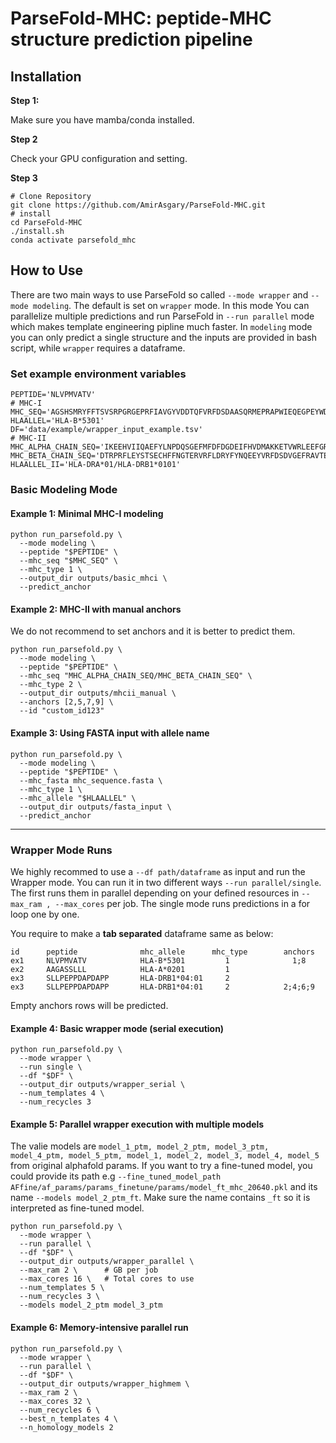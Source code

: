 

# ParseFold-MHC: peptide-MHC structure prediction pipeline

## Installation
**Step 1:**

Make sure you have mamba/conda installed.

**Step 2**

Check your GPU configuration and setting.

**Step 3**
```aiignore
# Clone Repository
git clone https://github.com/AmirAsgary/ParseFold-MHC.git
# install
cd ParseFold-MHC
./install.sh
conda activate parsefold_mhc
```


## How to Use
There are two main ways to use ParseFold so called `--mode wrapper` and 
`--mode modeling`. The default is set on `wrapper` mode. In this mode
You can parallelize multiple predictions and run ParseFold in `--run parallel` mode
which makes template engineering pipline much faster. In `modeling` mode you can
only predict a single structure and the inputs are provided in bash script,
while `wrapper` requires a dataframe. 
### Set example environment variables
```
PEPTIDE='NLVPMVATV'
# MHC-I
MHC_SEQ='AGSHSMRYFFTSVSRPGRGEPRFIAVGYVDDTQFVRFDSDAASQRMEPRAPWIEQEGPEYWDGETRKVKAHSQTHRVDLGTLRGCYNQSEAGSHTVQRMYGCDVGSDWRFLRGYHQYAYDGKDYIALKEDLRSWTAADMCAQTTKHKWEAAHVAEQLRAYLEGTCVEWLRRYLENGKETLQRTDA'
HLAALLEL='HLA-B*5301'
DF='data/example/wrapper_input_example.tsv'
# MHC-II
MHC_ALPHA_CHAIN_SEQ='IKEEHVIIQAEFYLNPDQSGEFMFDFDGDEIFHVDMAKKETVWRLEEFGRFASFEAQGALANIAVDKANLEIMTKRSNYTPITNVPPEVTVLTNS'
MHC_BETA_CHAIN_SEQ='DTRPRFLEYSTSECHFFNGTERVRFLDRYFYNQEEYVRFDSDVGEFRAVTELGRPDEEYWNSQKDFLEDRRAAVDTYCRHNYGVGESFTVQRRVH'
HLAALLEL_II='HLA-DRA*01/HLA-DRB1*0101'
```

### Basic Modeling Mode #

#### Example 1: Minimal MHC-I modeling
```
python run_parsefold.py \
  --mode modeling \
  --peptide "$PEPTIDE" \
  --mhc_seq "$MHC_SEQ" \
  --mhc_type 1 \
  --output_dir outputs/basic_mhci \
  --predict_anchor
```
#### Example 2: MHC-II with manual anchors
We do not recommend to set anchors and it is better to predict them.
```
python run_parsefold.py \
  --mode modeling \
  --peptide "$PEPTIDE" \
  --mhc_seq "MHC_ALPHA_CHAIN_SEQ/MHC_BETA_CHAIN_SEQ" \
  --mhc_type 2 \
  --output_dir outputs/mhcii_manual \
  --anchors [2,5,7,9] \
  --id "custom_id123"
```
#### Example 3: Using FASTA input with allele name
```
python run_parsefold.py \
  --mode modeling \
  --peptide "$PEPTIDE" \
  --mhc_fasta mhc_sequence.fasta \
  --mhc_type 1 \
  --mhc_allele "$HLAALLEL" \
  --output_dir outputs/fasta_input \
  --predict_anchor
 ```

------------------
### Wrapper Mode Runs ##
We highly recommed to use a `--df path/dataframe` as input and run the Wrapper mode. You can run it in two
different ways `--run parallel/single`. The first runs them in parallel depending on your
defined resources in `--max_ram , --max_cores` per job. The single mode runs predictions
in a for loop one by one.

You require to make a **tab separated** dataframe same as below:
```aiignore
id      peptide              mhc_allele      mhc_type        anchors
ex1     NLVPMVATV            HLA-B*5301         1              1;8
ex2     AAGASSLLL            HLA-A*0201         1               
ex3     SLLPEPPDAPDAPP       HLA-DRB1*04:01     2
ex3     SLLPEPPDAPDAPP       HLA-DRB1*04:01     2            2;4;6;9
```
Empty anchors rows will be predicted.

#### Example 4: Basic wrapper mode (serial execution)
```
python run_parsefold.py \
  --mode wrapper \
  --run single \
  --df "$DF" \
  --output_dir outputs/wrapper_serial \
  --num_templates 4 \
  --num_recycles 3
```
#### Example 5: Parallel wrapper execution with multiple models
The valie models are `model_1_ptm, model_2_ptm, model_3_ptm, model_4_ptm, model_5_ptm,
 model_1, model_2, model_3, model_4, model_5` from original alphafold params. If you
want to try a fine-tuned model, you could provide its path e.g 
`--fine_tuned_model_path AFfine/af_params/params_finetune/params/model_ft_mhc_20640.pkl`
and its name `--models model_2_ptm_ft`. Make sure the name contains `_ft` so it is
interpreted as fine-tuned model.
```
python run_parsefold.py \
  --mode wrapper \
  --run parallel \
  --df "$DF" \
  --output_dir outputs/wrapper_parallel \
  --max_ram 2 \      # GB per job
  --max_cores 16 \   # Total cores to use
  --num_templates 5 \
  --num_recycles 3 \
  --models model_2_ptm model_3_ptm
```
#### Example 6: Memory-intensive parallel run
```
python run_parsefold.py \
  --mode wrapper \
  --run parallel \
  --df "$DF" \
  --output_dir outputs/wrapper_highmem \
  --max_ram 2 \     
  --max_cores 32 \
  --num_recycles 6 \
  --best_n_templates 4 \
  --n_homology_models 2
```